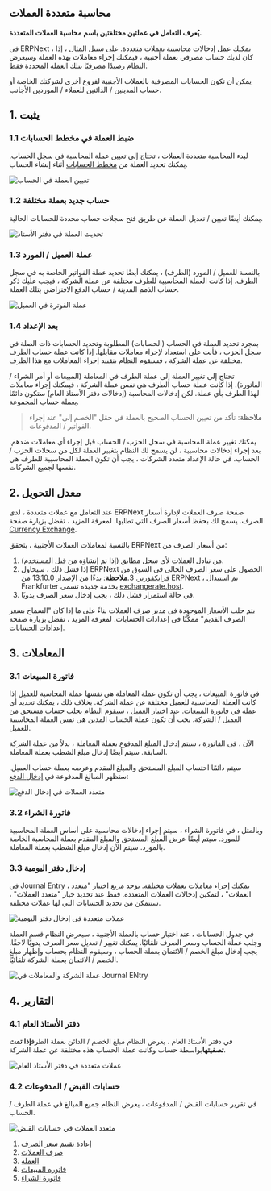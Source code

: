 ## محاسبة متعددة العملات

**يُعرف التعامل في عملتين مختلفتين باسم محاسبة العملات المتعددة.**

في ERPNext ، يمكنك عمل إدخالات محاسبية بعملات متعددة. على سبيل المثال ، إذا كان لديك حساب مصرفي بعملة أجنبية ، فيمكنك إجراء معاملات بهذه العملة وسيعرض النظام رصيدًا مصرفيًا بتلك العملة المحددة فقط.

يمكن أن تكون الحسابات المصرفية بالعملات الأجنبية لفروع أخرى لشركتك الخاصة أو حساب المدينين / الدائنين للعملاء / الموردين الأجانب.

## 1. يثبت

### 1.1 ضبط العملة في مخطط الحسابات

لبدء المحاسبة متعددة العملات ، تحتاج إلى تعيين عملة المحاسبة في سجل الحساب. يمكنك تحديد العملة من [مخطط الحسابات](https://docs.erpnext.com/docs/v13/user/manual/en/accounts/chart-of-accounts) أثناء إنشاء الحساب.

![تعيين العملة في الحساب](https://docs.erpnext.com/files/set-default-currency-in-ledger.png)

### 1.2 حساب جديد بعملة مختلفة

يمكنك أيضًا تعيين / تعديل العملة عن طريق فتح سجلات حساب محددة للحسابات الحالية.

![تحديث العملة في دفتر الأستاذ](https://docs.erpnext.com/files/update-currency-in-ledger.png)

### 1.3 عملة العميل / المورد

بالنسبة للعميل / المورد (الطرف) ، يمكنك أيضًا تحديد عملة الفواتير الخاصة به في سجل الطرف. إذا كانت العملة المحاسبية للطرف مختلفة عن عملة الشركة ، فيجب عليك ذكر حساب الذمم المدينة / حساب الدفع الافتراضي بتلك العملة.

![عملة الفوترة في العميل](https://docs.erpnext.com/files/customer-billing-currency.png)

### 1.4 بعد الإعداد

بمجرد تحديد العملة في الحساب (الحسابات) المطلوبة وتحديد الحسابات ذات الصلة في سجل الحزب ، فأنت على استعداد لإجراء معاملات مقابلها. إذا كانت عملة حساب الطرف مختلفة عن عملة الشركة ، فسيقوم النظام بتقييد إجراء المعاملات مع هذا الطرف.

تحتاج إلى تغيير العملة إلى عملة الطرف في المعاملة (المبيعات أو أمر الشراء / الفاتورة). إذا كانت عملة حساب الطرف هي نفس عملة الشركة ، فيمكنك إجراء معاملات لهذا الطرف بأي عملة. لكن إدخالات المحاسبة (إدخالات دفتر الأستاذ العام) ستكون دائمًا بعملة حساب المجموعة.

>**ملاحظة**: تأكد من تعيين الحساب الصحيح بالعملة في حقل "الخصم إلى" عند إجراء الفواتير / المدفوعات.

يمكنك تغيير عملة المحاسبة في سجل الحزب / الحساب قبل إجراء أي معاملات ضدهم. بعد إجراء إدخالات محاسبية ، لن يسمح لك النظام بتغيير العملة لكل من سجلات الحزب / الحساب. في حالة الإعداد متعدد الشركات ، يجب أن تكون العملة المحاسبية للطرف هي نفسها لجميع الشركات.

## 2. معدل التحويل

عند التعامل مع عملات متعددة ، لدى ERPNext صفحة صرف العملات لإدارة أسعار الصرف. يسمح لك بحفظ أسعار الصرف التي تطلبها. لمعرفة المزيد ، تفضل بزيارة صفحة [Currency Exchange](https://docs.erpnext.com/docs/v13/user/manual/en/accounts/currency-exchange).

بالنسبة لمعاملات العملات الأجنبية ، يتحقق ERPNext من أسعار الصرف من:

1. من تبادل العملات لأي سجل مطابق (إذا تم إنشاؤه من قبل المستخدم).
2. إذا فشل ذلك ، سيحاول ERPNext الحصول على سعر الصرف الحالي في السوق من [فرانكفورتر](https://www.frankfurter.app/).
3.**ملاحظة**: بدءًا من الإصدار 13.10.0 من ERPNext ، تم استبدال Frankfurter بخدمة جديدة تسمى [exchangerate.host](https://exchangerate.host/).
4. في حالة استمرار فشل ذلك ، يجب إدخال سعر الصرف يدويًا.

يتم جلب الأسعار الموجودة في مدير صرف العملات بناءً على ما إذا كان "السماح بسعر الصرف القديم" ممكّنًا في إعدادات الحسابات. لمعرفة المزيد ، تفضل بزيارة صفحة [إعدادات الحسابات](https://docs.erpnext.com/docs/v13/user/manual/en/accounts/accounts-settings).

## 3. المعاملات

### 3.1 فاتورة المبيعات

في فاتورة المبيعات ، يجب أن تكون عملة المعاملة هي نفسها عملة المحاسبة للعميل إذا كانت العملة المحاسبية للعميل مختلفة عن عملة الشركة. بخلاف ذلك ، يمكنك تحديد أي عملة في فاتورة المبيعات. عند اختيار العميل ، سيقوم النظام بجلب حساب مستحق من العميل / الشركة. يجب أن تكون عملة الحساب المدين هي نفس العملة المحاسبية للعميل.

الآن ، في الفاتورة ، سيتم إدخال المبلغ المدفوع بعملة المعاملة ، بدلاً من عملة الشركة السابقة. سيتم أيضًا إدخال مبلغ الشطب بعملة المعاملة.

سيتم دائمًا احتساب المبلغ المستحق والمبلغ المقدم وعرضه بعملة حساب العميل. ستظهر المبالغ المدفوعة في [إدخال الدفع](https://docs.erpnext.com/docs/v13/user/manual/en/accounts/payment-entry):

![متعدد العملات في إدخال الدفع](https://docs.erpnext.com/files/multi-currency-in-payment-entry.png)

### 3.2 فاتورة الشراء

وبالمثل ، في فاتورة الشراء ، سيتم إجراء إدخالات محاسبية على أساس العملة المحاسبية للمورد. سيتم أيضًا عرض المبلغ المستحق والمبلغ المقدم بعملة المحاسبة الخاصة بالمورد. سيتم الآن إدخال مبلغ الشطب بعملة المعاملة.

### 3.3 إدخال دفتر اليومية

في Journal Entry ، يمكنك إجراء معاملات بعملات مختلفة. يوجد مربع اختيار "متعدد العملات" ، لتمكين إدخالات العملات المتعددة. فقط عند تحديد خيار "متعدد العملات" ، ستتمكن من تحديد الحسابات التي لها عملات مختلفة.

![عملات متعددة في إدخال دفتر اليومية](https://docs.erpnext.com/files/multi-currency-journal-entry.png)

في جدول الحسابات ، عند اختيار حساب بالعملة الأجنبية ، سيعرض النظام قسم العملة وجلب عملة الحساب وسعر الصرف تلقائيًا. يمكنك تغيير / تعديل سعر الصرف يدويًا لاحقًا. يجب إدخال مبلغ الخصم / الائتمان بعملة الحساب ، وسيقوم النظام بحساب وإظهار مبلغ الخصم / الائتمان بعملة الشركة تلقائيًا.

![عملة الشركة والمعاملات في Journal ENtry](https://docs.erpnext.com/files/company-and-transaction-currency-in-journal-entry.png)

## 4. التقارير

### 4.1 دفتر الأستاذ العام

في دفتر الأستاذ العام ، يعرض النظام مبلغ الخصم / الدائن بعملة الطرف**إذا تمت تصفيتها**بواسطة حساب وكانت عملة الحساب هذه مختلفة عن عملة الشركة.

![عملات متعددة في دفتر الأستاذ العام](https://docs.erpnext.com/files/multi-currency-in-general-ledger.png)

### 4.2 حسابات القبض / المدفوعات

في تقرير حسابات القبض / المدفوعات ، يعرض النظام جميع المبالغ في عملة الطرف / الحساب.

![متعدد العملات في حسابات القبض](https://docs.erpnext.com/files/multi-currency-in-accounts-receivable.png)

1. [إعادة تقييم سعر الصرف](https://docs.erpnext.com/docs/v13/user/manual/en/accounts/exchange-rate-revaluation)
2. [صرف العملات](https://docs.erpnext.com/docs/v13/user/manual/en/accounts/currency-exchange)
3. [العملة](https://docs.erpnext.com/docs/v13/user/manual/en/accounts/currency)
4. [فاتورة المبيعات](https://docs.erpnext.com/docs/v13/user/manual/en/accounts/sales-invoice)
5. [فاتورة الشراء](https://docs.erpnext.com/docs/v13/user/manual/en/accounts/purchase-invoice)